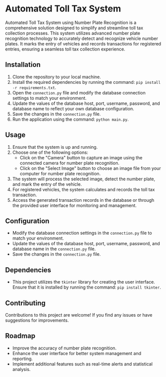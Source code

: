 # Automated Toll Tax System
Automated Toll Tax System using Number Plate Recognition is a comprehensive solution designed to simplify and streamline toll tax collection processes. This system utilizes advanced number plate recognition technology to accurately detect and recognize vehicle number plates. It marks the entry of vehicles and records transactions for registered entries, ensuring a seamless toll tax collection experience.

## Installation

1. Clone the repository to your local machine.
2. Install the required dependencies by running the command: `pip install -r requirements.txt`.
3. Open the `connection.py` file and modify the database connection settings to match your environment.
4. Update the values of the database host, port, username, password, and database name to reflect your own database configuration.
5. Save the changes in the `connection.py` file.
6. Run the application using the command: `python main.py`.

## Usage

1. Ensure that the system is up and running.
2. Choose one of the following options:
   - Click on the "Camera" button to capture an image using the connected camera for number plate recognition.
   - Click on the "Select Image" button to choose an image file from your computer for number plate recognition.
3. The system will process the selected image, detect the number plate, and mark the entry of the vehicle.
4. For registered vehicles, the system calculates and records the toll tax transaction.
5. Access the generated transaction records in the database or through the provided user interface for monitoring and management.

## Configuration

- Modify the database connection settings in the `connection.py` file to match your environment.
- Update the values of the database host, port, username, password, and database name in the `connection.py` file.
- Save the changes in the `connection.py` file.

## Dependencies

- This project utilizes the `tkinter` library for creating the user interface. Ensure that it is installed by running the command: `pip install tkinter`.

## Contributing

Contributions to this project are welcome! If you find any issues or have suggestions for improvements.

## Roadmap

- Improve the accuracy of number plate recognition.
- Enhance the user interface for better system management and reporting.
- Implement additional features such as real-time alerts and statistical analysis.

